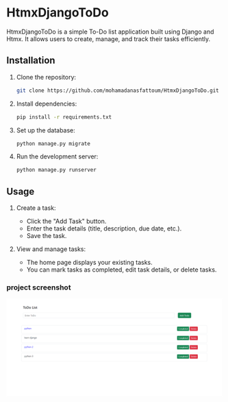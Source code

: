 # HtmxDjangoToDo

HtmxDjangoToDo is a simple To-Do list application built using Django and Htmx. It allows users to create, manage, and track their tasks efficiently.

## Installation

1. Clone the repository:
   ```bash
   git clone https://github.com/mohamadanasfattoum/HtmxDjangoToDo.git
   ```

2. Install dependencies:
   ```bash
   pip install -r requirements.txt
   ```

3. Set up the database:
   ```bash
   python manage.py migrate
   ```

4. Run the development server:
   ```bash
   python manage.py runserver
   ```

## Usage

1. Create a task:
   - Click the "Add Task" button.
   - Enter the task details (title, description, due date, etc.).
   - Save the task.

2. View and manage tasks:
   - The home page displays your existing tasks.
   - You can mark tasks as completed, edit task details, or delete tasks.


### project screenshot
![](https://github.com/mohamadanasfattoum/HtmxDjangoToDo/blob/main/Screenshot%202024-03-08%20225104.png)
